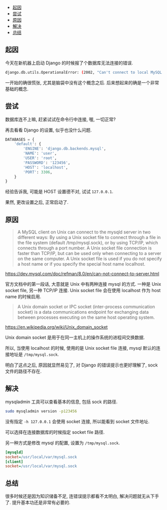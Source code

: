 <!-- TOC -->

- [起因](#%E8%B5%B7%E5%9B%A0)
- [尝试](#%E5%B0%9D%E8%AF%95)
- [原因](#%E5%8E%9F%E5%9B%A0)
- [解决](#%E8%A7%A3%E5%86%B3)
- [总结](#%E6%80%BB%E7%BB%93)

<!-- /TOC -->

## 起因

今天在新机器上启动 Django 的时候报了个数据库无法连接的错误.

```bash
django.db.utils.OperationalError: (2002, "Can't connect to local MySQL server through socket '/tmp/mysql.sock' (2)")
```

一开始的确很慌张, 尤其是脑袋中没有这个概念之后. 后来想起来的确是一个非常基础的概念.

## 尝试

数据库连不上嘛, 赶紧试试在命令行中连接, 喔, 一切正常?

再去看看 Django 的设置, 似乎也没什么问题.

```python
DATABASES = {
    'default': {
        'ENGINE': 'django.db.backends.mysql',
        'NAME': 'user',
        'USER': 'root',
        'PASSWORD': '123456',
        'HOST': 'localhost',
        'PORT': 3306,
    }
}
```

经验告诉我, 可能是 HOST 设置德不对, 试试 `127.0.0.1`.

果然, 更改设置之后, 正常启动了.

## 原因

> A MySQL client on Unix can connect to the mysqld server in two different ways: By using a Unix socket file to connect through a file in the file system (default /tmp/mysql.sock), or by using TCP/IP, which connects through a port number. A Unix socket file connection is faster than TCP/IP, but can be used only when connecting to a server on the same computer. A Unix socket file is used if you do not specify a host name or if you specify the special host name localhost.

https://dev.mysql.com/doc/refman/8.0/en/can-not-connect-to-server.html

官方文档中的第一段话, 大意就是 Unix 中有两种连接 mysql 的方式.
一种是 Unix socket file, 另一种 TCP/IP 连接.
Unix socket file 会在使用 localhost 作为 host name 的时候启用.

> A Unix domain socket or IPC socket (inter-process communication socket) is a data communications endpoint for exchanging data between processes executing on the same host operating system.

https://en.wikipedia.org/wiki/Unix_domain_socket

Unix domain socket 是用于在同一主机上的操作系统的进程间交换数据.

所以, 当使用 localhost 的时候, 使用的是 Unix socket file 连接, mysql 默认的连接地址是 `/tmp/mysql.sock`.

明白了这点之后, 原因就显然易见了, 对 Django 的错误提示也更好理解了, sock 文件的路径不存在.

## 解决

mysqladmin 工具可以查看基本的信息, 包括 sock 的路径.

```bash
sudo mysqladmin version -p123456
```

没有指定 `-h 127.0.0.1` 会使用 socket 连接, 所以能看到 socket 文件地址.

可以选择在连接数据库的时候指定 socket file 路径.

另一种方式是修改 mysql 的配置, 设置为 `/tmp/mysql.sock`.

```ini
[mysqld]
socket=/usr/local/var/mysql.sock
[client]
socket=/usr/local/var/mysql.sock
```

## 总结

很多时候还是因为知识储备不足, 连错误提示都看不太明白, 解决问题就无从下手了.
提升基本功还是非常有必要的.
